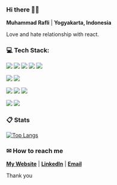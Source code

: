 ###  Hi there 👋🏼

**Muhammad Rafli** | **Yogyakarta, Indonesia**

Love and hate relationship with react.

###  💻 Tech Stack:

[![](https://img.shields.io/badge/JavaScript-323330?style=for-the-badge&logo=javascript&logoColor=F7DF1E)](https://javascript.com/) [![](https://img.shields.io/badge/TypeScript-007ACC?style=for-the-badge&logo=typescript&logoColor=white)](https://www.typescriptlang.org/) [![](https://img.shields.io/badge/React-20232A?style=for-the-badge&logo=react&logoColor=61DAFB)](https://reactjs.org/) [![](https://img.shields.io/badge/next.js-000000?style=for-the-badge&logo=nextdotjs&logoColor=white)](https://nextjs.org/) [![](https://img.shields.io/badge/Tailwind_CSS-38B2AC?style=for-the-badge&logo=tailwind-css&logoColor=white)](https://tailwindcss.com/)

[![](https://img.shields.io/badge/Node.js-339933?style=for-the-badge&logo=nodedotjs&logoColor=white)](https://nodejs.org/) [![](https://img.shields.io/badge/Express.js-000000?style=for-the-badge&logo=express&logoColor=white)](https://expressjs.com/)

[![](https://img.shields.io/badge/firebase-ffca28?style=for-the-badge&logo=firebase&logoColor=black)](https://firebase.google.com/) [![](https://img.shields.io/badge/MongoDB-4EA94B?style=for-the-badge&logo=mongodb&logoColor=white)](https://mongodb.com/) [![](https://img.shields.io/badge/MySQL-005C84?style=for-the-badge&logo=mysql&logoColor=white)](https://mysql.com/)

[![](https://img.shields.io/badge/Figma-F24E1E?style=for-the-badge&logo=figma&logoColor=white)](https://figma.com/) [![](https://img.shields.io/badge/Adobe%20Illustrator-FF9A00?style=for-the-badge&logo=adobe%20illustrator&logoColor=white)](https://www.adobe.com/)

###  📋 Stats

[![Top Langs](https://github-readme-stats.vercel.app/api/top-langs/?username=plirapli&theme=material-palenight&layout=compact)](https://github.com/plirapli/)

###  ✉ How to reach me

**[My Website](https://plirapli.vercel.app/)** | **[LinkedIn](https://www.linkedin.com/in/mrafli/)** | **[Email](mailto:mrafli.work@gmail.com)**

Thank you
